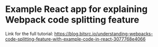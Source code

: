 # Example React app for explaining Webpack code splitting feature

Link for the full tutorial: https://blog.bitsrc.io/understanding-webpacks-code-splitting-feature-with-example-code-in-react-3077768e4066

